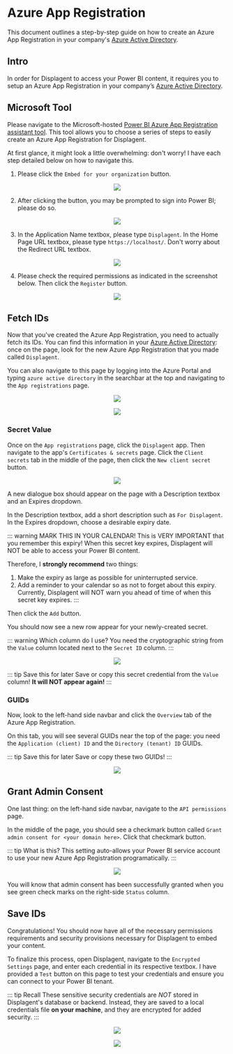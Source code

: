 # Azure App Registration

This document outlines a step-by-step guide on how to create an Azure App Registration in your company's [Azure Active Directory](https://portal.azure.com/#view/Microsoft_AAD_IAM/ActiveDirectoryMenuBlade/~/RegisteredApps).

## Intro

In order for Displagent to access your Power BI content, it requires you to setup an Azure App Registration in your company’s [Azure Active Directory](https://portal.azure.com/#view/Microsoft_AAD_IAM/ActiveDirectoryMenuBlade/~/RegisteredApps).

## Microsoft Tool

Please navigate to the Microsoft-hosted [Power BI Azure App Registration assistant tool](https://app.powerbi.com/embedsetup). This tool allows you to choose a series of steps to easily create an Azure App Registration for Displagent.

At first glance, it might look a little overwhelming: don't worry! I have each step detailed below on how to navigate this.

1. Please click the `Embed for your organization` button.

<p align="center">
    <img src="./embed-for-your-organization-button.png" />
</p>

2. After clicking the button, you may be prompted to sign into Power BI; please do so.

<p align="center">
    <img src="./embed-tool-signin-prompt.png" />
</p>

3. In the Application Name textbox, please type `Displagent`. In the Home Page URL textbox, please type `https://localhost/`. Don't worry about the Redirect URL textbox.

<p align="center">
    <img src="./app-textbox-values.png" />
</p>

4. Please check the required permissions as indicated in the screenshot below. Then click the `Register` button.

<p align="center">
    <img src="./embed-tool-permissions.png" />
</p>

## Fetch IDs

Now that you've created the Azure App Registration, you need to actually fetch its IDs. You can find this information in your [Azure Active Directory](https://portal.azure.com/#view/Microsoft_AAD_IAM/ActiveDirectoryMenuBlade/~/RegisteredApps): once on the page, look for the new Azure App Registration that you made called `Displagent`.

You can also navigate to this page by logging into the Azure Portal and typing `azure active directory` in the searchbar at the top and navigating to the `App registrations` page.

<p align="center">
    <img src="./azure-portal-azure-active-directory-nav.png" />
</p>
<p align="center">
    <img src="./azure-portal-app-registrations-nav.png" />
</p>

### Secret Value

Once on the `App registrations` page, click the `Displagent` app. Then navigate to the app's `Certificates & secrets` page. Click the `Client secrets` tab in the middle of the page, then click the `New client secret` button.

<p align="center">
    <img src="./azure-portal-app-secrets-page-nav.png" />
</p>

A new dialogue box should appear on the page with a Description textbox and an Expires dropdown.

In the Description textbox, add a short description such as `For Displagent`. In the Expires dropdown, choose a desirable expiry date.

::: warning MARK THIS IN YOUR CALENDAR!
This is VERY IMPORTANT that you remember this expiry! When this secret key expires, Displagent will NOT be able to access your Power BI content.

Therefore, I **strongly recommend** two things:
1. Make the expiry as large as possible for uninterrupted service.
2. Add a reminder to your calendar so as not to forget about this expiry. Currently, Displagent will NOT warn you ahead of time of when this secret key expires.
:::

Then click the `Add` button.

You should now see a new row appear for your newly-created secret.

::: warning Which column do I use?
You need the cryptographic string from the `Value` column located next to the `Secret ID` column.
:::

<p align="center">
    <img src="./azure-app-registration-secret-value-column.png" />
</p>

::: tip Save this for later
Save or copy this secret credential from the `Value` column! **It will NOT appear again!**
:::

### GUIDs

Now, look to the left-hand side navbar and click the `Overview` tab of the Azure App Registration.

On this tab, you will see several GUIDs near the top of the page: you need the `Application (client) ID` and the `Directory (tenant) ID` GUIDs.

::: tip Save this for later
Save or copy these two GUIDs!
:::

<p align="center">
    <img src="./azure-app-registration-guids.png" />
</p>

## Grant Admin Consent

One last thing: on the left-hand side navbar, navigate to the `API permissions` page.

In the middle of the page, you should see a checkmark button called `Grant admin consent for <your domain here>`. Click that checkmark button.

::: tip What is this?
This setting auto-allows your Power BI service account to use your new Azure App Registration programatically.
:::

<p align="center">
    <img src="./azure-app-registration-grant-admin-consent.png" />
</p>

You will know that admin consent has been successfully granted when you see green check marks on the right-side `Status` column.

## Save IDs

Congratulations! You should now have all of the necessary permissions requirements and security provisions necessary for Displagent to embed your content.

To finalize this process, open Displagent, navigate to the `Encrypted Settings` page, and enter each credential in its respective textbox. I have provided a `Test` button on this page to test your credentials and ensure you can connect to your Power BI tenant.

::: tip Recall
These sensitive security credentials are *NOT* stored in Displagent's database or backend. Instead, they are saved to a local credentials file **on your machine**, and they are encrypted for added security.
:::

<p align="center">
    <img src="./encrypted-settings-page-nav.png" />
</p>

<p align="center">
    <img src="./encrypted-settings-page-textboxes.png" />
</p>